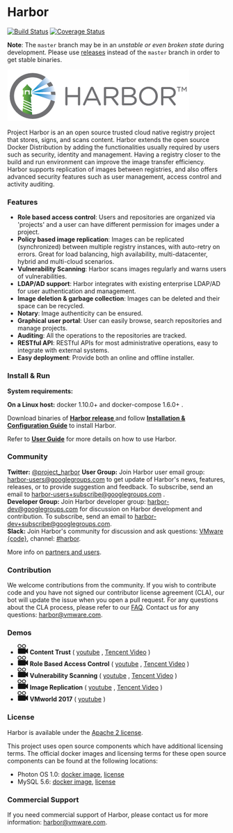 # Harbor

[![Build Status](https://travis-ci.org/vmware/harbor.svg?branch=master)](https://travis-ci.org/vmware/harbor)
[![Coverage Status](https://coveralls.io/repos/github/vmware/harbor/badge.svg?branch=master)](https://coveralls.io/github/vmware/harbor?branch=master)

**Note**: The `master` branch may be in an *unstable or even broken state* during development.
Please use [releases](https://github.com/vmware/harbor/releases) instead of the `master` branch in order to get stable binaries.

<img alt="Harbor" src="docs/img/harbor_logo.png">

Project Harbor is an an open source trusted cloud native registry project that stores, signs, and scans content. Harbor extends the open source Docker Distribution by adding the functionalities usually required by users such as security, identity and management. Having a registry closer to the build and run environment can improve the image transfer efficiency. Harbor supports replication of images between registries, and also offers advanced security features such as user management, access control and activity auditing.

### Features
* **Role based access control**: Users and repositories are organized via 'projects' and a user can have different permission for images under a project.
* **Policy based image replication**: Images can be replicated (synchronized) between multiple registry instances, with auto-retry on errors. Great for load balancing, high availability, multi-datacenter, hybrid and multi-cloud scenarios.
* **Vulnerability Scanning**: Harbor scans images regularly and warns users of vulnerabilities.
* **LDAP/AD support**: Harbor integrates with existing enterprise LDAP/AD for user authentication and management.
* **Image deletion & garbage collection**: Images can be deleted and their space can be recycled.
* **Notary**: Image authenticity can be ensured.
* **Graphical user portal**: User can easily browse, search repositories and manage projects.
* **Auditing**: All the operations to the repositories are tracked.
* **RESTful API**: RESTful APIs for most administrative operations, easy to integrate with external systems.
* **Easy deployment**: Provide both an online and offline installer.

### Install & Run

**System requirements:**

**On a Linux host:** docker 1.10.0+ and docker-compose 1.6.0+ .

Download binaries of **[Harbor release ](https://github.com/vmware/harbor/releases)** and follow **[Installation & Configuration Guide](docs/installation_guide.md)** to install Harbor.

Refer to **[User Guide](docs/user_guide.md)** for more details on how to use Harbor.

### Community
**Twitter:** [@project_harbor](https://twitter.com/project_harbor)
**User Group:** Join Harbor user email group: [harbor-users@googlegroups.com](https://groups.google.com/forum/#!forum/harbor-users) to get update of Harbor's news, features, releases, or to provide suggestion and feedback. To subscribe, send an email to [harbor-users+subscribe@googlegroups.com](mailto:harbor-users+subscribe@googlegroups.com) .  
**Developer Group:** Join Harbor developer group: [harbor-dev@googlegroups.com](https://groups.google.com/forum/#!forum/harbor-dev) for discussion on Harbor development and contribution. To subscribe, send an email to [harbor-dev+subscribe@googlegroups.com](mailto:harbor-dev+subscribe@googlegroups.com).  
**Slack:** Join Harbor's community for discussion and ask questions: [VMware {code}](https://code.vmware.com/join/), channel: [#harbor](https://vmwarecode.slack.com/messages/harbor).

More info on [partners and users](partners.md).

### Contribution
We welcome contributions from the community. If you wish to contribute code and you have not signed our contributor license agreement (CLA), our bot will update the issue when you open a pull request. For any questions about the CLA process, please refer to our [FAQ](https://cla.vmware.com/faq). Contact us for any questions: [harbor@vmware.com](mailto:harbor@vmware.com).

### Demos
* ![play](docs/img/video.png) **Content Trust** ( [youtube](https://www.youtube.com/watch?v=pPklSTJZY2E) , [Tencent Video](https://v.qq.com/x/page/n0553fzzrnf.html) )
* ![play](docs/img/video.png) **Role Based Access Control** ( [youtube](https://www.youtube.com/watch?v=2ZIu9XTvsC0) , [Tencent Video](https://v.qq.com/x/page/l0553yw19ek.html) )
* ![play](docs/img/video.png) **Vulnerability Scanning** ( [youtube](https://www.youtube.com/watch?v=K4tJ6B2cGR4) , [Tencent Video](https://v.qq.com/x/page/s0553k9692d.html) )
* ![play](docs/img/video.png) **Image Replication** ( [youtube](https://www.youtube.com/watch?v=1NPlzrm5ozE) , [Tencent Video](https://v.qq.com/x/page/a0553wc7fs9.html) )
* ![play](docs/img/video.png) **VMworld 2017** ( [youtube](https://www.youtube.com/watch?v=tI5xMe24fJ4) )

### License
Harbor is available under the [Apache 2 license](LICENSE).

This project uses open source components which have additional licensing terms.  The official docker images and licensing terms for these open source components can be found at the following locations:

* Photon OS 1.0: [docker image](https://hub.docker.com/_/photon/), [license](https://github.com/vmware/photon/blob/master/COPYING)
* MySQL 5.6: [docker image](https://hub.docker.com/_/mysql/), [license](https://github.com/docker-library/mysql/blob/master/LICENSE)

### Commercial Support
If you need commercial support of Harbor, please contact us for more information: [harbor@vmware.com](mailto:harbor@vmware.com).
